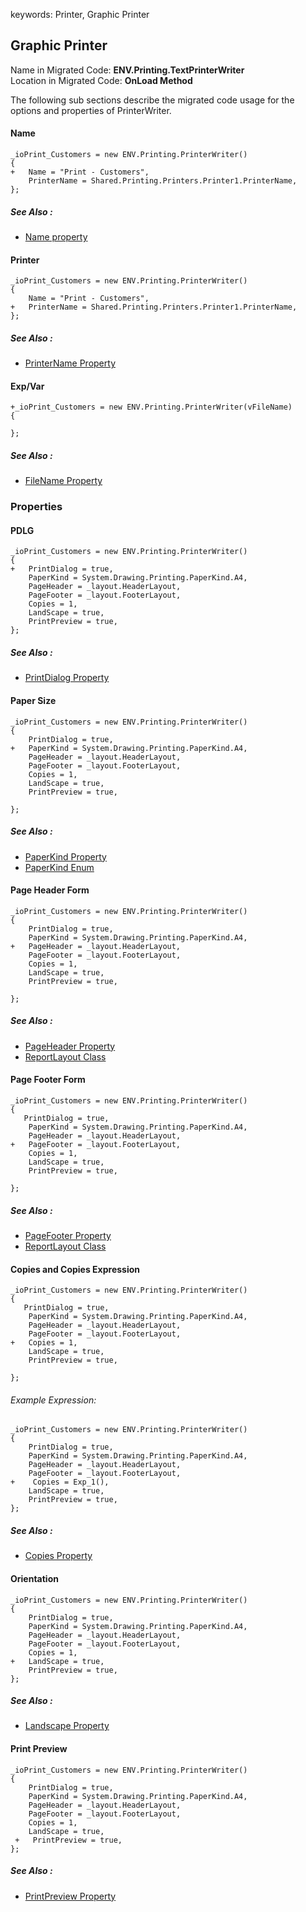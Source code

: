 ﻿keywords: Printer, Graphic Printer
## Graphic Printer
Name in Migrated Code: **ENV.Printing.TextPrinterWriter** <br>
Location in Migrated Code: **OnLoad Method** 

The following sub sections describe the migrated code usage for the options and properties of PrinterWriter.

#### Name


```csdiff
_ioPrint_Customers = new ENV.Printing.PrinterWriter()
{
+   Name = "Print - Customers",
    PrinterName = Shared.Printing.Printers.Printer1.PrinterName,
};
```
##### See Also :
* [Name property](http://www.fireflymigration.com/reference/html/P_Firefly_Box_Printing_PrinterWriter_Name.htm) 

#### Printer

```csdiff
_ioPrint_Customers = new ENV.Printing.PrinterWriter()
{   
    Name = "Print - Customers",
+   PrinterName = Shared.Printing.Printers.Printer1.PrinterName,
};
```
##### See Also :
* [PrinterName Property](http://www.fireflymigration.com/reference/html/P_Firefly_Box_Printing_PrinterWriter_PrinterName.htm) 

#### Exp/Var

```csdiff
+_ioPrint_Customers = new ENV.Printing.PrinterWriter(vFileName)
{
 
};
```

##### See Also :
* [FileName Property](http://www.fireflymigration.com/reference/html/P_Firefly_Box_Printing_PrinterWriter_FileName.htm) 

### Properties

#### PDLG

```csdiff
_ioPrint_Customers = new ENV.Printing.PrinterWriter()
{
+   PrintDialog = true,
    PaperKind = System.Drawing.Printing.PaperKind.A4,
    PageHeader = _layout.HeaderLayout,
    PageFooter = _layout.FooterLayout,
    Copies = 1,
    LandScape = true,
    PrintPreview = true,
};
```

##### See Also :
* [PrintDialog Property](http://www.fireflymigration.com/reference/html/P_Firefly_Box_Printing_PrinterWriter_PrintDialog.htm) 


#### Paper Size

```csdiff
_ioPrint_Customers = new ENV.Printing.PrinterWriter()
{
    PrintDialog = true,
+   PaperKind = System.Drawing.Printing.PaperKind.A4,
    PageHeader = _layout.HeaderLayout,
    PageFooter = _layout.FooterLayout,
    Copies = 1,
    LandScape = true,
    PrintPreview = true,

};
```
##### See Also :
* [PaperKind Property](http://www.fireflymigration.com/reference/html/P_Firefly_Box_Printing_PrinterWriter_PaperKind.htm)  
* [PaperKind Enum](http://msdn.microsoft.com/en-us/library/d06f4sht)  

#### Page Header Form

```csdiff
_ioPrint_Customers = new ENV.Printing.PrinterWriter()
{
    PrintDialog = true,
    PaperKind = System.Drawing.Printing.PaperKind.A4,
+   PageHeader = _layout.HeaderLayout,
    PageFooter = _layout.FooterLayout,
    Copies = 1,
    LandScape = true,
    PrintPreview = true,

};
```

##### See Also :
* [PageHeader Property](http://www.fireflymigration.com/reference/html/P_Firefly_Box_Printing_PrinterWriter_PageHeader.htm)  
* [ReportLayout Class](http://www.fireflymigration.com/reference/html/T_Firefly_Box_Printing_ReportLayout.htm)


#### Page Footer Form

```csdiff
_ioPrint_Customers = new ENV.Printing.PrinterWriter()
{
   PrintDialog = true,
    PaperKind = System.Drawing.Printing.PaperKind.A4,
    PageHeader = _layout.HeaderLayout,
+   PageFooter = _layout.FooterLayout,
    Copies = 1,
    LandScape = true,
    PrintPreview = true,

};
```

##### See Also :
* [PageFooter Property](http://www.fireflymigration.com/reference/html/P_Firefly_Box_Printing_PrinterWriter_PageFooter.htm)  
* [ReportLayout Class](http://www.fireflymigration.com/reference/html/T_Firefly_Box_Printing_ReportLayout.htm)


#### Copies and Copies Expression

```csdiff
_ioPrint_Customers = new ENV.Printing.PrinterWriter()
{
   PrintDialog = true,
    PaperKind = System.Drawing.Printing.PaperKind.A4,
    PageHeader = _layout.HeaderLayout,
    PageFooter = _layout.FooterLayout,
+   Copies = 1,
    LandScape = true,
    PrintPreview = true,

};
```
###### Example Expression:
```csdiff
_ioPrint_Customers = new ENV.Printing.PrinterWriter()
{
    PrintDialog = true,
    PaperKind = System.Drawing.Printing.PaperKind.A4,
    PageHeader = _layout.HeaderLayout,
    PageFooter = _layout.FooterLayout,
+    Copies = Exp_1(),
    LandScape = true,
    PrintPreview = true,
};
```
##### See Also :
* [Copies Property](http://www.fireflymigration.com/reference/html/P_Firefly_Box_Printing_PrinterWriter_Copies.htm)  

#### Orientation

```csdiff
_ioPrint_Customers = new ENV.Printing.PrinterWriter()
{
    PrintDialog = true,
    PaperKind = System.Drawing.Printing.PaperKind.A4,
    PageHeader = _layout.HeaderLayout,
    PageFooter = _layout.FooterLayout,
    Copies = 1,
+   LandScape = true,
    PrintPreview = true,
};
```
##### See Also :
* [Landscape Property](http://fireflymigration.com/reference/html/P_Firefly_Box_Printing_PrinterWriter_Landscape.htm)  


#### Print Preview

```csdiff
_ioPrint_Customers = new ENV.Printing.PrinterWriter()
{
    PrintDialog = true,
    PaperKind = System.Drawing.Printing.PaperKind.A4,
    PageHeader = _layout.HeaderLayout,
    PageFooter = _layout.FooterLayout,
    Copies = 1,
    LandScape = true,
 +   PrintPreview = true,
};
```

##### See Also :
* [PrintPreview Property](http://www.fireflymigration.com/reference/html/P_Firefly_Box_Printing_PrinterWriter_PrintPreview.htm)  

